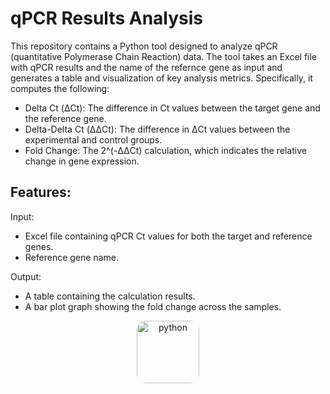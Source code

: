 # qPCR Results Analysis
This repository contains a Python tool designed to analyze qPCR (quantitative Polymerase Chain Reaction) data. 
The tool takes an Excel file with qPCR results and the name of the refernce gene as input and generates a table and visualization of key analysis metrics. 
Specifically, it computes the following:
* Delta Ct (ΔCt): The difference in Ct values between the target gene and the reference gene.
* Delta-Delta Ct (ΔΔCt): The difference in ΔCt values between the experimental and control groups.
* Fold Change: The 2^(-ΔΔCt) calculation, which indicates the relative change in gene expression.
  
## Features:
</u>Input:</u> 
* Excel file containing qPCR Ct values for both the target and reference genes.  
* Reference gene name. 

</u>Output:</u>
* A table containing the calculation results.
* A bar plot graph showing the fold change across the samples.

<p align="center">
  <img src="https://upload.wikimedia.org/wikipedia/commons/thumb/c/c3/Python-logo-notext.svg/800px-Python-logo-notext.svg.png" alt="python" width="100" style="border-radius: 15px;">
</p>
